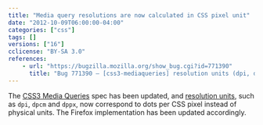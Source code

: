```yaml
---
title: "Media query resolutions are now calculated in CSS pixel unit"
date: "2012-10-09T06:00:00-04:00"
categories: ["css"]
tags: []
versions: ["16"]
cclicense: "BY-SA 3.0"
references:
    - url: "https://bugzilla.mozilla.org/show_bug.cgi?id=771390"
      title: "Bug 771390 – [css3-mediaqueries] resolution units (dpi, dpcm, dppx) should be dots per CSS inch/centimeter/pixel, not per physical in/cm/px"
---
```

The [CSS3 Media Queries](https://developer.mozilla.org/docs/Web/CSS/Media_Queries) spec has been updated, and [resolution units](https://developer.mozilla.org/docs/Web/CSS/resolution), such as `dpi`, `dpcm` and `dppx`, now correspond to dots per CSS pixel instead of physical units. The Firefox implementation has been updated accordingly.
